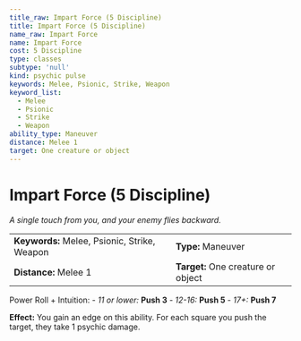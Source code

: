 ```yaml
---
title_raw: Impart Force (5 Discipline)
title: Impart Force (5 Discipline)
name_raw: Impart Force
name: Impart Force
cost: 5 Discipline
type: classes
subtype: 'null'
kind: psychic pulse
keywords: Melee, Psionic, Strike, Weapon
keyword_list:
  - Melee
  - Psionic
  - Strike
  - Weapon
ability_type: Maneuver
distance: Melee 1
target: One creature or object
---
```


# Impart Force (5 Discipline)

*A single touch from you, and your enemy flies backward.*

|                                              |                                    |
| :------------------------------------------- | :--------------------------------- |
| **Keywords:** Melee, Psionic, Strike, Weapon | **Type:** Maneuver                 |
| **Distance:** Melee 1                        | **Target:** One creature or object |

Power Roll + Intuition: - *11 or lower:* **Push 3** - *12-16:* **Push 5** - *17+:* **Push 7**

**Effect:** You gain an edge on this ability. For each square you push the target, they take 1 psychic damage.
